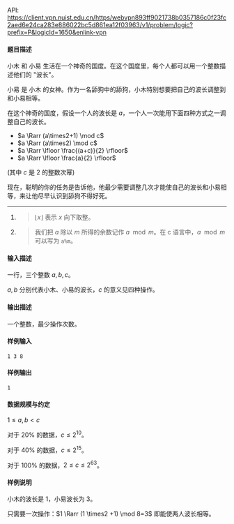API: https://client.vpn.nuist.edu.cn/https/webvpn893ff9021738b0357186c0f23fc2aed6e24ca283e886022bc5d861ea12f03963/v1/problem/logic?prefix=P&logicId=1650&enlink-vpn

#### 题目描述

小木 和 小易 生活在一个神奇的国度。在这个国度里，每个人都可以用一个整数描述他们的 "波长"。

小易 是 小木 的女神。作为一名舔狗中的舔狗，小木特别想要把自己的波长调整到和小易相等。

在这个神奇的国度，假设一个人的波长是 $a$，一个人一次能用下面四种方式之一调整自己的波长。

* $a \Rarr (a\times2+1) \mod c$
* $a \Rarr (a\times2) \mod c$
* $a \Rarr \lfloor \frac{(a+c)}{2} \rfloor$
* $a \Rarr \lfloor \frac{a}{2} \rfloor$

(其中 $c$ 是 2 的整数次幂)

现在，聪明的你的任务是告诉他，他最少需要调整几次才能使自己的波长和小易相等，来让他尽早认识到舔狗不得好死。

----

1. > $\lfloor x \rfloor$ 表示 $x$ 向下取整。

2. > 我们把 $a$ 除以 $m$ 所得的余数记作 $a \mod m$。在 c 语言中，$a \mod m$ 可以写为 `a%m`。

#### 输入描述

一行，三个整数 $a,b,c$。

$a,b$ 分别代表小木、小易的波长，$c$ 的意义见四种操作。

#### 输出描述

一个整数，最少操作次数。

#### 样例输入

```
1 3 8
```

#### 样例输出

```
1
```

#### 数据规模与约定

$1\le a,b < c$

对于 20% 的数据，$c \le 2^{10}$。

对于 40% 的数据，$c \le 2^{15}$。

对于 100% 的数据，$2 \le c \le 2^{63}$。

#### 样例说明

小木的波长是 1，小易波长为 3。

只需要一次操作：$1 \Rarr (1 \times2 +1) \mod 8=3$ 即能使两人波长相等。

